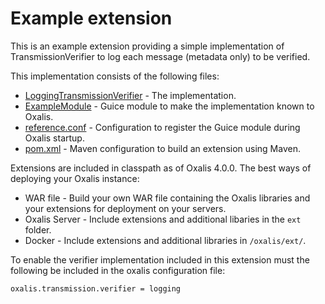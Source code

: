# Example extension

This is an example extension providing a simple implementation of TransmissionVerifier to log each message (metadata only) to be verified.

This implementation consists of the following files:

* [LoggingTransmissionVerifier](src/main/java/network/oxalis/ng/ext/example/LoggingTransmissionVerifier.java) - The implementation.
* [ExampleModule](src/main/java/network/oxalis/ng/ext/example/ExampleModule.java) - Guice module to make the implementation known to Oxalis.
* [reference.conf](src/main/resources/reference.conf) - Configuration to register the Guice module during Oxalis startup.
* [pom.xml](pom.xml) - Maven configuration to build an extension using Maven.

Extensions are included in classpath as of Oxalis 4.0.0.
The best ways of deploying your Oxalis instance:

* WAR file - Build your own WAR file containing the Oxalis libraries and your extensions for deployment on your servers.
* Oxalis Server - Include extensions and additional libaries in the `ext` folder.
* Docker - Include extensions and additional libraries in `/oxalis/ext/`.

To enable the verifier implementation included in this extension must the following be included in the oxalis configuration file:

```properties
oxalis.transmission.verifier = logging
``` 